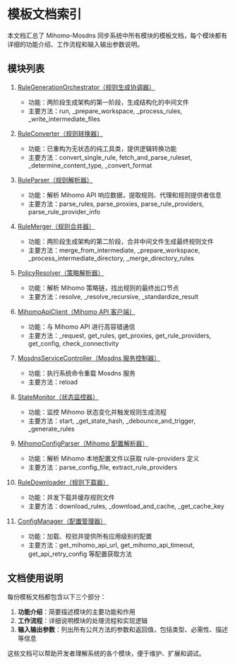 # 模板文档索引

本文档汇总了 Mihomo-Mosdns 同步系统中所有模块的模板文档，每个模块都有详细的功能介绍、工作流程和输入输出参数说明。

## 模块列表

1. [RuleGenerationOrchestrator（规则生成协调器）](RuleGenerationOrchestrator模板文档.md)
   - 功能：两阶段生成架构的第一阶段，生成结构化的中间文件
   - 主要方法：run, _prepare_workspace, _process_rules, _write_intermediate_files

2. [RuleConverter（规则转换器）](RuleConverter模板文档.md)
   - 功能：已重构为无状态的纯工具类，提供逻辑转换功能
   - 主要方法：convert_single_rule, fetch_and_parse_ruleset, _determine_content_type, _convert_format

3. [RuleParser（规则解析器）](RuleParser模板文档.md)
   - 功能：解析 Mihomo API 响应数据，提取规则、代理和规则提供者信息
   - 主要方法：parse_rules, parse_proxies, parse_rule_providers, parse_rule_provider_info

4. [RuleMerger（规则合并器）](RuleMerger模板文档.md)
   - 功能：两阶段生成架构的第二阶段，合并中间文件生成最终规则文件
   - 主要方法：merge_from_intermediate, _prepare_workspace, _process_intermediate_directory, _merge_directory_rules

5. [PolicyResolver（策略解析器）](PolicyResolver模板文档.md)
   - 功能：解析 Mihomo 策略链，找出规则的最终出口节点
   - 主要方法：resolve, _resolve_recursive, _standardize_result

6. [MihomoApiClient（Mihomo API 客户端）](MihomoApiClient模板文档.md)
   - 功能：与 Mihomo API 进行高容错通信
   - 主要方法：_request, get_rules, get_proxies, get_rule_providers, get_config, check_connectivity

7. [MosdnsServiceController（Mosdns 服务控制器）](MosdnsServiceController模板文档.md)
   - 功能：执行系统命令重载 Mosdns 服务
   - 主要方法：reload

8. [StateMonitor（状态监控器）](StateMonitor模板文档.md)
   - 功能：监控 Mihomo 状态变化并触发规则生成流程
   - 主要方法：start, _get_state_hash, _debounce_and_trigger, _generate_rules

9. [MihomoConfigParser（Mihomo 配置解析器）](MihomoConfigParser模板文档.md)
   - 功能：解析 Mihomo 本地配置文件以获取 rule-providers 定义
   - 主要方法：parse_config_file, extract_rule_providers

10. [RuleDownloader（规则下载器）](RuleDownloader模板文档.md)
    - 功能：并发下载并缓存规则文件
    - 主要方法：download_rules, _download_and_cache, _get_cache_key

11. [ConfigManager（配置管理器）](ConfigManager模板文档.md)
    - 功能：加载、校验并提供所有应用级别的配置
    - 主要方法：get_mihomo_api_url, get_mihomo_api_timeout, get_api_retry_config 等配置获取方法

## 文档使用说明

每份模板文档都包含以下三个部分：

1. **功能介绍**：简要描述模块的主要功能和作用
2. **工作流程**：详细说明模块的处理流程和实现逻辑
3. **输入输出参数**：列出所有公共方法的参数和返回值，包括类型、必需性、描述等信息

这些文档可以帮助开发者理解系统的各个模块，便于维护、扩展和调试。